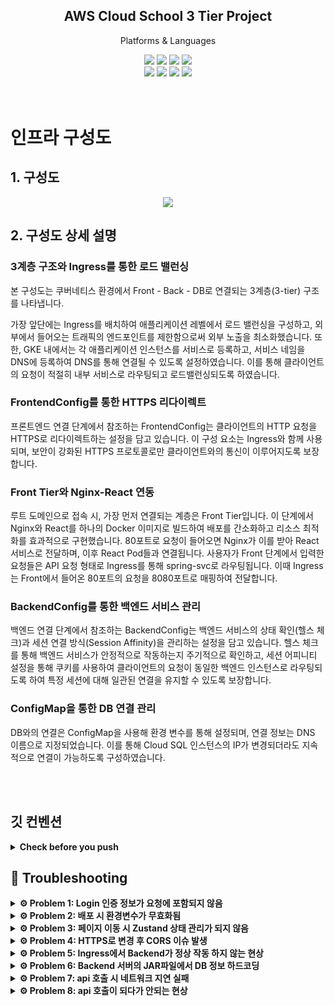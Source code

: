 <div align="center">
	    <h2> AWS Cloud School 3 Tier Project</h2>
    <p> Platforms & Languages </p>
<div>
<div align="center">
    <img src="https://img.shields.io/badge/Java-007396?style=flat&logo=Conda-Forge&logoColor=white"/>
	<img src="https://img.shields.io/badge/HTML5-E34F26?style=flat&logo=HTML5&logoColor=white" />
	<img src="https://img.shields.io/badge/CSS3-1572B6?style=flat&logo=CSS3&logoColor=white" />
	<img src="https://img.shields.io/badge/JavaScript-F7DF1E?style=flat&logo=JavaScript&logoColor=white" />
	<br>
	<img src="https://img.shields.io/badge/Spring Boot-6DB33F?style=flat&logo=Spring Boot&logoColor=white" />
    	<img src="https://img.shields.io/badge/React-61DAFB?style=flat&logo=React&logoColor=white"/>
	<img src="https://img.shields.io/badge/MySQL-4479A1?style=flat&logo=MySQL&logoColor=white" />
	<img src="https://img.shields.io/badge/Kubernetes-326CE5?style=flat&logo=Kubernetes&26logoColor=white">

</div>
<br>
<div align="left">
<br>

# 인프라 구성도

## 1. 구성도

<div align="center">
    <img src="https://github.com/user-attachments/assets/a54c7401-4cdc-4ede-81dc-20c2b0873ba9">
</div>

## 2. 구성도 상세 설명
<div align="left">

<h3>3계층 구조와 Ingress를 통한 로드 밸런싱</h3>
<p>본 구성도는 쿠버네티스 환경에서 Front - Back - DB로 연결되는 3계층(3-tier) 구조를 나타냅니다.</p>
<p>가장 앞단에는 Ingress를 배치하여 애플리케이션 레벨에서 로드 밸런싱을 구성하고, 외부에서 들어오는 트래픽의 엔드포인트를 제한함으로써 외부 노출을 최소화했습니다. 또한, GKE 내에서는 각 애플리케이션 인스턴스를 서비스로 등록하고, 서비스 네임을 DNS에 등록하여 DNS를 통해 연결될 수 있도록 설정하였습니다. 이를 통해 클라이언트의 요청이 적절히 내부 서비스로 라우팅되고 로드밸런싱되도록 하였습니다.</p>

<h3>FrontendConfig를 통한 HTTPS 리다이렉트</h3>
<p>프론트엔드 연결 단계에서 참조하는 FrontendConfig는 클라이언트의 HTTP 요청을 HTTPS로 리다이렉트하는 설정을 담고 있습니다. 이 구성 요소는 Ingress와 함께 사용되며, 보안이 강화된 HTTPS 프로토콜로만 클라이언트와의 통신이 이루어지도록 보장합니다.</p>

<h3>Front Tier와 Nginx-React 연동</h3>
<p>루트 도메인으로 접속 시, 가장 먼저 연결되는 계층은 Front Tier입니다. 이 단계에서 Nginx와 React를 하나의 Docker 이미지로 빌드하여 배포를 간소화하고 리소스 최적화를 효과적으로 구현했습니다. 80포트로 요청이 들어오면 Nginx가 이를 받아 React 서비스로 전달하며, 이후 React Pod들과 연결됩니다. 사용자가 Front 단계에서 입력한 요청들은 API 요청 형태로 Ingress를 통해 spring-svc로 라우팅됩니다. 이때 Ingress는 Front에서 들어온 80포트의 요청을 8080포트로 매핑하여 전달합니다.</p>

<h3>BackendConfig를 통한 백엔드 서비스 관리</h3>
<p>백엔드 연결 단계에서 참조하는 BackendConfig는 백엔드 서비스의 상태 확인(헬스 체크)과 세션 연결 방식(Session Affinity)을 관리하는 설정을 담고 있습니다. 헬스 체크를 통해 백엔드 서비스가 안정적으로 작동하는지 주기적으로 확인하고, 세션 어피니티 설정을 통해 쿠키를 사용하여 클라이언트의 요청이 동일한 백엔드 인스턴스로 라우팅되도록 하여 특정 세션에 대해 일관된 연결을 유지할 수 있도록 보장합니다.</p>

<h3>ConfigMap을 통한 DB 연결 관리</h3>
<p>DB와의 연결은 ConfigMap을 사용해 환경 변수를 통해 설정되며, 연결 정보는 DNS 이름으로 지정되었습니다. 이를 통해 Cloud SQL 인스턴스의 IP가 변경되더라도 지속적으로 연결이 가능하도록 구성하였습니다.</p>

</div>




<br>
<br>

## 깃 컨벤션

<details>
<summary><strong> Check before you push </strong></summary>

## 1. 커밋 유형 지정

- 커밋 유형은 영어 대문자로 작성하기
    
    
    | 커밋 유형 | 의미 |
    | --- | --- |
    | Feat | 새로운 기능 추가 |
    | Fix | 버그 수정 |
    | Add | Feat 이외의 부수적인 코드 추가/라이브러리 추가/ 새로운 View나 Activity 생성 |
    | Docs | 문서 수정 |
    | Style | 코드 formatting, 세미콜론 누락, 코드 자체의 변경이 없는 경우 |
    | Refactor | 코드 리팩토링 |
    | Test | 테스트 코드, 리팩토링 테스트 코드 추가 |
    | Chore | 패키지 매니저 수정, 그 외 기타 수정 ex) .gitignore |
    | Design | CSS 등 사용자 UI 디자인 변경 |
    | Comment | 필요한 주석 추가 및 변경 |
    | Rename | 파일 또는 폴더 명을 수정하거나 옮기는 작업만인 경우 |
    | Remove | 파일을 삭제하는 작업만 수행한 경우 |
    | !BREAKING CHANGE | 커다란 API 변경의 경우 |
    | !HOTFIX | 급하게 치명적인 버그를 고쳐야 하는 경우 |

### 2. 제목과 본문을 빈행으로 분리

- 커밋 유형 이후 제목과 본문은 한글로 작성하여 내용이 잘 전달될 수 있도록 할 것
- 본문에는 변경한 내용과 이유 설명 (어떻게 보다는 무엇 & 왜를 설명)

### 3. 제목 첫 글자는 대문자로, 끝에는 `.` 금지

### 4. 제목은 영문 기준 50자 이내로 할 것

### 5. 자신의 코드가 직관적으로 바로 파악할 수 있다고 생각하지 말자

### 6. 여러가지 항목이 있다면 글머리 기호를 통해 가독성 높이기

```
- 변경 내용 1
- 변경 내용 2
- 변경 내용 3
```

</aside>

###  규칙에 맞는 좋은 커밋메시지를 작성해야 하는 이유

- 팀원과의 소통
- 편리하게 과거 추적 가능
- 나중에 실무에서 익숙해지기 위해



###  한 커밋에는 한 가지 문제만!

- 추적 가능하게 유지해주기
- 너무 많은 문제를 한 커밋에 담으면 추적하기 어렵다.

###  CLI에서 커밋 메시지 여러 줄로 작성하는 방법

<aside>
✅ 쌍따옴표를 닫지 말고 개행하며 작성 → 다 작성한 후에 쌍따옴표를 닫으면 작성 완료

```bash
git commit -m "FEAT: 회원가입 기능 추가

- 회원가입 기능 추가"
```
</aside>

## 📌 issue convention


- 제목은 영어로 작성한다.
- 내용은 다른 사람이 알아볼 수 있게 본인이 작업할 내용을 적는다.
- 라벨을 설정한다.
## 📌 pr convention

- 제목은 영어로 작성한다. (이슈 컨벤션과 같음)
- [영어 대문자] #이슈번호 - 해당 이슈 내용 (꼭 이슈랑 동일하지는 않아도 된다. 이슈 번호만 신경써서 적기)
- 내용에는 변경 사항을 적는다.
- 해당 이슈의 `closed #이슈`를 단다.
- assignees를 본인으로 설정한다.
- reviewers를 설정한다.
- 라벨을 설정한다.
- 코드 리뷰를 받는다.
- 변경 request 단 경우 확인 후 resolve를 한다.
- 스쿼시 머지를 한다.
- 
</details>


## 🚨 Troubleshooting

<details>
<summary><strong>⚙️ Problem 1: Login 인증 정보가 요청에 포함되지 않음</strong></summary>

### 💡 Issue:

Login 인증 방식이 JSession이었는데, Backend에서 보내준 인증 정보를 브라우저에 저장했다가 유저가 보내는 요청에 포함되어야 했지만, 제대로 포함되지 않았다:

```bash
❓ Why:
- withCredentials: True 옵션을 사용했음에도 불구하고 계속해서 302 에러가 발생함.

✅ Solution:
🛠️ package.json에 proxy 설정을 추가하여 문제를 해결함.

```

</details>

<details>
<summary><strong>⚙️ Problem 2: 배포 시 환경변수가 무효화됨</strong></summary>

### 💡 Issue:

로컬 환경에서 정상 작동하던 환경변수가 배포 시 무효화되었다:

```bash
❓ Why:
- 배포 환경에서 환경변수가 제대로 로드되지 않음.

✅ Solution:
🛠️ package.json에서 .env 파일로 환경변수 위치를 변경하여 문제를 해결함.

```

</details>

<details>
<summary><strong>⚙️ Problem 3: 페이지 이동 시 Zustand 상태 관리가 되지 않음</strong></summary>

### 💡 Issue:

Frontend 상태 관리 라이브러리로 Zustand를 사용했는데, 페이지 이동 시 상태가 유지되지 않았다:

```bash
❓ Why:
- Zustand가 기존의 상태 관리 라이브러리와 다르게 상태 저장을 특별하게 처리하기 때문

✅ Solution:
🛠️ Zustand의 상태 저장 방식을 로컬 스토리지를 사용하도록 변경하여 문제를 해결함.

```

</details>

<details>
<summary><strong>⚙️ Problem 4: HTTPS로 변경 후 CORS 이슈 발생</strong></summary>

### 💡 Issue:

HTTP에서 HTTPS로 변경 후 CORS 이슈가 발생했다:

```bash
❓ Why:

- GET 요청은 가능했으나, POST 요청은 실패
	GET 요청이 가능했던 이유는 크롬 브라우저에서 HTTPS로 바꿔서 보내는 옵션이 활성화되어있었음
- 환경변수에 HTTP가 설정되어 있었음.

✅ Solution:
- CORS 문제로 인식하여 Backend 코드를 수정했으나 문제 해결 X
🛠️ 환경변수 설정을 HTTP에서 HTTPS로 변경하여 문제를 해결함.

```

</details>

<details>
<summary><strong>⚙️ Problem 5: Ingress에서 Backend가 정상 작동 하지 않는 현상</strong></summary>

### 💡 Issue:

Ingress의 Frontend는 정상 작동하는데 Backend는 비정상 작동:

```bash
❓ Why:
- /healthz의 80포트로 잘 못된 상태 확인

✅ Solution:
🛠️ BackendConfig를 작성하여 /actuator/health의 8080으로 상태 확인 작성
🛠️ 필요한 dependency들 추가하여 Backend 파일 Rebuild
```

</details>

<details>
<summary><strong>⚙️ Problem 6: Backend 서버의 JAR파일에서 DB 정보 하드코딩</strong></summary>

### 💡 Issue:

git에 commit하기 위해 코드를 점검하고 있는데 application.properties에 DB 정보가 하드코딩:

```bash
❓ Why:
- git에 배포 시 DB의 정보가 그대로 들어가면 피해를 볼 수도 있기 때문

✅ Solution:
🛠️ 배포 환경이 GCP의 GKE이므로 ConfigMap을 작성
🛠️ Backend 서버 deployment에 ConfigMap의 값들을 환경변수로 등록
🛠️ Backend 서버가 실행되면서 환경변수로 DB 정보를 가지고 동작

🔧 Improvement:
- Secret을 통해 구현
```

</details>

<details>
<summary><strong>⚙️ Problem 7: api 호출 시 네트워크 지연 실패</strong></summary>

### 💡 Issue:

https의 지정된 도메인으로 api 호출 시 네트워크 지연으로 실패:

```
❓ Why:
- 개인적으로 구입한 SSL을 사용하여 Ingress 파일에 적용
- frontend 호출 도메인과 api 호출 도메인은 Ingress안에서 분리
- SSL이 frontend에 연결된 도메인만 유효

✅ Solution:
🛠️ 이미 구입한 SSL에 새로운 도메인을 추가 불가능
🛠️ GCP의 Managed-Certificate를 발급
🛠️ 두 도메인 모두에 유효하게 만들어 Ingress에 적용
🛠️ api 호출 성공 확인
```

</details>

<details>
<summary><strong>⚙️ Problem 8: api 호출이 되다가 안되는 현상</strong></summary>

### 💡 Issue:

초반에만 api 호출이 되다가 api 호출이 안되며 404 에러:

```bash
❓ Why:
- Backend를 Deployment를 통해 배포
- Ingress를 통해 LoadBalancing
- 세션이 유지가 되지 않아 문제 발생

✅ Solution:
🛠️ 세션을 유지하기 위해 Ingress에 Session Affinity 추가
🛠️ GKE의 BackendConfig를 통해 Cookie로 Session Affinity 적용
🛠️ 서버가 상태 정보를 가지고 있게 되므로 좋은 솔루션 X

🔧 Improvement:
- redis 등을 활용하여 상태 정보를 외부로 빼서 서버가 상태 정보를 가지지 않게 구현
```

</details>
